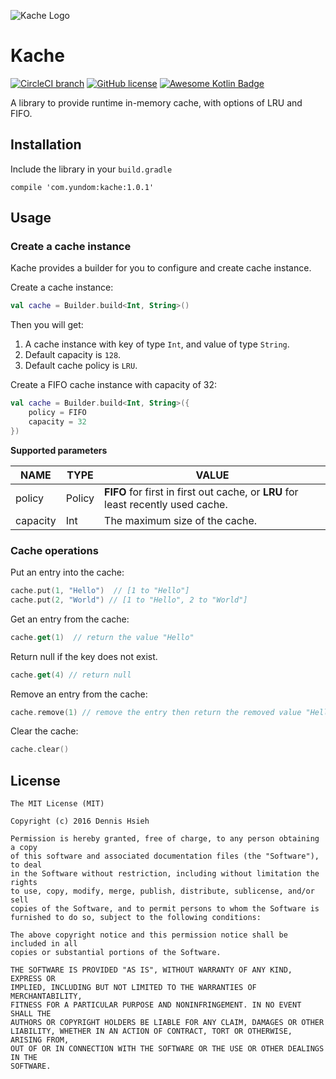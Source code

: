 ![Kache Logo](https://github.com/yundom/kache/blob/master/images/logo.png)

# Kache
[![CircleCI branch](https://circleci.com/gh/yundom/kache.svg?style=shield&circle-token=656b534e746e391d3ab9bfbac01cb6b60a5ab087)](https://circleci.com/gh/yundom/kache/tree/master)
[![GitHub license](https://img.shields.io/badge/License-MIT-yellow.svg)](https://opensource.org/licenses/MIT)
[![Awesome Kotlin Badge](https://kotlin.link/awesome-kotlin.svg)](https://github.com/KotlinBy/awesome-kotlin)

A library to provide runtime in-memory cache, with options of LRU and FIFO.
## Installation
Include the library in your `build.gradle`
```
compile 'com.yundom:kache:1.0.1'
```

## Usage
### Create a cache instance
Kache provides a builder for you to configure and create cache instance.

Create a cache instance:
```kotlin
val cache = Builder.build<Int, String>()
```
Then you will get:
1. A cache instance with key of type `Int`, and value of type `String`.
2. Default capacity is `128`.
3. Default cache policy is `LRU`.

Create a FIFO cache instance with capacity of 32:
```kotlin
val cache = Builder.build<Int, String>({
    policy = FIFO
    capacity = 32
})
```
__Supported parameters__

NAME | TYPE | VALUE
-----|------|----
policy | Policy | **FIFO** for first in first out cache, or **LRU** for least recently used cache.
capacity | Int | The maximum size of the cache.

### Cache operations
Put an entry into the cache:
```kotlin
cache.put(1, "Hello")  // [1 to "Hello"]
cache.put(2, "World") // [1 to "Hello", 2 to "World"]
```

Get an entry from the cache:
```kotlin
cache.get(1)  // return the value "Hello"
```

Return null if the key does not exist.
```kotlin
cache.get(4) // return null
```

Remove an entry from the cache:
```kotlin
cache.remove(1) // remove the entry then return the removed value "Hello"
```

Clear the cache:
```kotlin
cache.clear()
```
## License
```text
The MIT License (MIT)

Copyright (c) 2016 Dennis Hsieh

Permission is hereby granted, free of charge, to any person obtaining a copy
of this software and associated documentation files (the "Software"), to deal
in the Software without restriction, including without limitation the rights
to use, copy, modify, merge, publish, distribute, sublicense, and/or sell
copies of the Software, and to permit persons to whom the Software is
furnished to do so, subject to the following conditions:

The above copyright notice and this permission notice shall be included in all
copies or substantial portions of the Software.

THE SOFTWARE IS PROVIDED "AS IS", WITHOUT WARRANTY OF ANY KIND, EXPRESS OR
IMPLIED, INCLUDING BUT NOT LIMITED TO THE WARRANTIES OF MERCHANTABILITY,
FITNESS FOR A PARTICULAR PURPOSE AND NONINFRINGEMENT. IN NO EVENT SHALL THE
AUTHORS OR COPYRIGHT HOLDERS BE LIABLE FOR ANY CLAIM, DAMAGES OR OTHER
LIABILITY, WHETHER IN AN ACTION OF CONTRACT, TORT OR OTHERWISE, ARISING FROM,
OUT OF OR IN CONNECTION WITH THE SOFTWARE OR THE USE OR OTHER DEALINGS IN THE
SOFTWARE.

```
